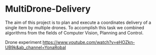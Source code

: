 # MultiDrone-Delivery

The aim of this project is to plan and execute a coordinates delivery of a single item by multiple drones. 
To accomplish this task we combined algorithms from the fields of Computer Vision, Planning and Control.

Drone experiment
https://www.youtube.com/watch?v=eHOZkn-UB9k&ab_channel=YonaRobal 


